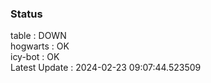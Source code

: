 ### Status


table : DOWN  
hogwarts : OK  
icy-bot : OK  
Latest Update : 2024-02-23 09:07:44.523509
